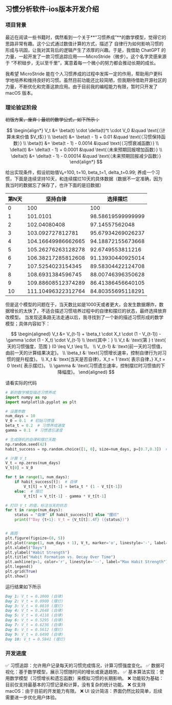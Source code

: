 ## 习惯分析软件-ios版本开发介绍

### 项目背景
最近在阅读一些书籍时，偶然看到一个关于**“习惯养成”**的数学模型，觉得它的思路非常有趣。这个公式通过数值计算的方式，描述了 自律行为如何影响习惯的形成与巩固，让我对其背后的逻辑产生了浓厚的兴趣。于是，我借助 ChatGPT 的力量，一起开发了一款习惯追踪应用——MicroStride（微步）。这个名字灵感来源于 “不积硅步，无以至千里”，寓意着每一个微小的努力都会推动长期的成长。

我希望 MicroStride 能在个人习惯养成的过程中发挥一定的作用，帮助用户更科学地培养和维持良好的习惯。虽然目前功能还比较简陋，但我期待借助开源社区的力量，不断优化和完善这款应用。由于目前我的编程能力有限，暂时只开发了 macOS 版本。

### 理论验证阶段
~~初版方案，废弃；最初的数学公式，如下所示；~~

$$
\begin{align*}
    V_t &= \beta(t) \cdot \delta(t)^t \cdot V_0  &\quad \text{（计算未来价值 $V_t$）} \\
    \beta(t) &= \beta(t - 1) + 0.01  &\quad \text{（习惯保持函数）} \\  
    \beta(t) &= \beta(t - 1) - 0.0014 &\quad \text{（习惯衰减函数）} \\  
    \delta(t) &= \delta(t - 1) + 0.0001  &\quad \text{（未来预期回报增加函数）} \\  
    \delta(t) &= \delta(t - 1) - 0.00014  &\quad \text{（未来预期回报减少函数）} 
\end{align*}
$$

给出实现条件，假设初始值V₀=100, t=10, beta_t=1, delta_t=0.99; 养成一个习惯，下面是连续坚持10天，和连续摆烂10天的具体数据（数据不一定准确，因为我当时的数据忘了保存了，也许下面的是旧数据）

| 第N天 | 坚持自律           | 选择摆烂          |
| ----- | ------------------ | ----------------- |
| 0     | 100                | 100               |
| 1     | 101.0101           | 98.58619599999999 |
| 2     | 102.04080408       | 97.14557562048    |
| 3     | 103.092727812781   | 95.67934269026237 |
| 4     | 104.16649986662665 | 94.18872155673668 |
| 5     | 105.26276263128278 | 92.6749553811216  |
| 6     | 106.38217285812608 | 91.13930440925014 |
| 7     | 107.5254023154345  | 89.58304422124708 |
| 8     | 108.6931384596745  | 88.00746396350628 |
| 9     | 109.88608512374289 | 86.41386456640105 |
| 10    | 111.10496322312764 | 84.80355695118291 |

但是这个模型的问题在于，当天数比如是1000天或者更大，会发生数据爆炸，数据增长的太快了，不适合描述习惯培养过程中的自律和摆烂的状态，最终选择放弃改模型。
当发现这条路无法走通以后，我寻找到了一个新的描述习惯形成的数学模型；具体内容如下：

$$
\begin{aligned}
V_t &= V_{t-1} + \beta_t \cdot X_t \cdot (1 - V_{t-1}) - \gamma \cdot (1 - X_t) \cdot V_{t-1} \\
\text{其中：} \\
V_t &: \text{第 } t \text{ 天的习惯强度，范围 } (0 \leq V_t \leq 1)。 \\
V_{t-1} &: \text{前一天的习惯值，由前一天的计算结果决定}。 \\
\beta_t &: \text{习惯增长速率，控制自律行为对习惯的提升程度}。 \\
X_t &: \text{当天是否自律}，X_t = 1 \text{ 表示自律，} X_t = 0 \text{ 表示摆烂}。 \\
\gamma &: \text{习惯遗忘速率，控制摆烂时习惯值的下降幅度}。
\end{aligned}
$$


请看实际的代码

```python
# 新的数学模型描述习惯养成
import numpy as np
import matplotlib.pyplot as plt

# 设置参数
num_days = 10
V_0 = 0.1  # 初始习惯值
beta_t = 0.2  # 习惯养成速度
gamma = 0.1  # 习惯遗忘速度

# 生成随机的自律和摆烂天数
np.random.seed(42)
habit_success = np.random.choice([1, 0], size=num_days, p=[0.7,0.3])  # 前一个参数自律，后一个参数摆烂

# 计算 V_t
V_t = np.zeros(num_days)
V_t[0] = V_0

for t in range(1, num_days):
    if habit_success[t]:  # 自律
        V_t[t] = V_t[t-1] + beta_t * (1 - V_t[t-1])
    else:  # 摆烂
        V_t[t] = V_t[t-1] - gamma * V_t[t-1]

# 打印 V_t 的值，标注当天的状态
for t in range(num_days):
    status = "自律" if habit_success[t] else "摆烂"
    print(f"Day {t+1}: V_t = {V_t[t]:.4f} ({status})")


# 画图
plt.figure(figsize=(8, 5))
plt.plot(range(1, num_days + 1), V_t, marker='o', linestyle='-', label="Habit Strength (V_t)")
plt.xlabel("Days")
plt.ylabel("Habit Strength")
plt.title("Habit Formation vs. Decay Over Time")
plt.axhline(y=1, color='r', linestyle='--', label="Max Habit Strength")
plt.legend()
plt.grid(True)
plt.show()
```

运行结果如下所示

```markdown
Day 1: V_t = 0.1000 (自律)
Day 2: V_t = 0.0900 (摆烂)
Day 3: V_t = 0.0810 (摆烂)
Day 4: V_t = 0.2648 (自律)
Day 5: V_t = 0.4118 (自律)
Day 6: V_t = 0.5295 (自律)
Day 7: V_t = 0.6236 (自律)
Day 8: V_t = 0.5612 (摆烂)
Day 9: V_t = 0.6490 (自律)
Day 10: V_t = 0.5841 (摆烂)
```
### 开发进度
✅ 习惯追踪：允许用户记录每天的习惯完成情况，计算习惯强度变化。
✅ 数据可视化：基于数学模型，展示习惯随时间的增长或衰退趋势。
✅ 基本算法实现：使用数学模型（习惯增长和遗忘函数）来模拟习惯的长期影响。
❌ 功能较为基础：目前仅支持最基本的习惯记录和计算，没有复杂的统计功能。
❌ 仅支持 macOS：由于目前的开发能力有限。
❌ UI 设计简洁：界面仍然比较简单，后续需要进一步优化用户体验。

